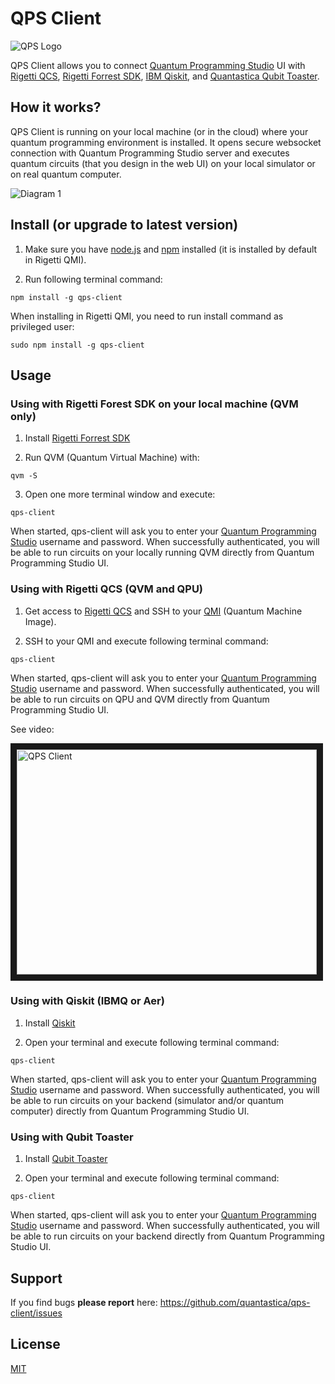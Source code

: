 QPS Client
==========

![QPS Logo](https://raw.githubusercontent.com/quantastica/qps-client/master/media/logo_color_white_bg.png)

QPS Client allows you to connect <a href="https://quantum-circuit.com" target="_blank">Quantum Programming Studio</a> UI with <a href="https://www.rigetti.com/qcs" target="_blank">Rigetti QCS</a>, <a href="https://www.rigetti.com/forest" target="_blank">Rigetti Forrest SDK</a>, <a href="https://qiskit.org/" target="_blank">IBM Qiskit</a>, and <a href="https://quantastica.com#simulators" target="_blank">Quantastica Qubit Toaster</a>.


## How it works?

QPS Client is running on your local machine (or in the cloud) where your quantum programming environment is installed. It opens secure websocket connection with Quantum Programming Studio server and executes quantum circuits (that you design in the web UI) on your local simulator or on real quantum computer.

![Diagram 1](https://raw.githubusercontent.com/quantastica/qps-client/master/media/qps-client.png)


## Install (or upgrade to latest version)

1. Make sure you have <a href="https://nodejs.org" target="_blank">node.js</a> and <a href="https://www.npmjs.com/" target="_blank">npm</a> installed (it is installed by default in Rigetti QMI).

2. Run following terminal command:

```
npm install -g qps-client
```

When installing in Rigetti QMI, you need to run install command as privileged user:

```
sudo npm install -g qps-client
```

## Usage

### Using with Rigetti Forest SDK on your local machine (QVM only)

1. Install <a href="https://www.rigetti.com/forest" target="_blank">Rigetti Forrest SDK</a>

2. Run QVM (Quantum Virtual Machine) with:

```
qvm -S
```

3. Open one more terminal window and execute:

```
qps-client
```

When started, qps-client will ask you to enter your <a href="https://quantum-circuit.com" target="_blank">Quantum Programming Studio</a> username and password. When successfully authenticated, you will be able to run circuits on your locally running QVM directly from Quantum Programming Studio UI.


### Using with Rigetti QCS (QVM and QPU)

1. Get access to <a href="https://www.rigetti.com/qcs" target="_blank">Rigetti QCS</a> and SSH to your <a href="https://www.rigetti.com/qcs/docs/intro-to-qcs#qmi" target="_blank">QMI</a> (Quantum Machine Image).

2. SSH to your QMI and execute following terminal command:

```
qps-client
```

When started, qps-client will ask you to enter your <a href="https://quantum-circuit.com" target="_blank">Quantum Programming Studio</a> username and password. When successfully authenticated, you will be able to run circuits on QPU and QVM directly from Quantum Programming Studio UI.

See video:

<a href="http://www.youtube.com/watch?feature=player_embedded&v=tbuvzv4Do6k" target="_blank"><img src="http://img.youtube.com/vi/tbuvzv4Do6k/0.jpg" alt="QPS Client" width="480" height="360" border="10" /></a>


### Using with Qiskit (IBMQ or Aer)

1. Install <a href="https://qiskit.org/" target="_blank">Qiskit</a>

2. Open your terminal and execute following terminal command:

```
qps-client
```

When started, qps-client will ask you to enter your <a href="https://quantum-circuit.com" target="_blank">Quantum Programming Studio</a> username and password. When successfully authenticated, you will be able to run circuits on your backend (simulator and/or quantum computer) directly from Quantum Programming Studio UI.


### Using with Qubit Toaster

1. Install <a href="https://quantastica.com#simulators" target="_blank">Qubit Toaster</a>

2. Open your terminal and execute following terminal command:

```
qps-client
```

When started, qps-client will ask you to enter your <a href="https://quantum-circuit.com" target="_blank">Quantum Programming Studio</a> username and password. When successfully authenticated, you will be able to run circuits on your backend directly from Quantum Programming Studio UI.

## Support

If you find bugs **please report** here: https://github.com/quantastica/qps-client/issues


## License

[MIT](LICENSE.txt)
